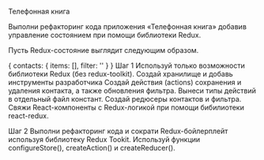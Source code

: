 Телефонная книга

Выполни рефакторинг кода приложения «Телефонная книга» добавив управление
состоянием при помощи библиотеки Redux.

Пусть Redux-состояние выглядит следующим образом.

{ contacts: { items: [], filter: '' } } Шаг 1 Используй только возможности
библиотеки Redux (без redux-toolkit). Создай хранилище и добавь инструменты
разработчика Создай действия (actions) сохранения и удаления контакта, а также
обновления фильтра. Вынеси типы действий в отдельный файл констант. Создай
редюсеры контактов и фильтра. Свяжи React-компоненты с Redux-логикой при помощи
бибилиотеки react-redux.

Шаг 2 Выполни рефакторинг кода и сократи Redux-бойлерплейт используя библиотеку
Redux Tookit. Используй функции configureStore(), createAction() и
createReducer().
